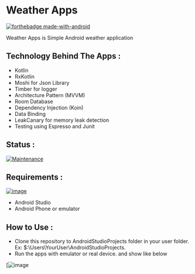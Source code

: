 # Weather Apps
[![forthebadge made-with-android](https://forthebadge.com/images/badges/built-for-android.svg)](https://www.android.com/)

Weather Apps is Simple Android weather application

## Technology Behind The Apps :

- Kotlin
- RxKotlin
- Moshi for Json Library
- Timber for logger
- Architecture Pattern (MVVM)
- Room Database
- Dependency Injection (Koin)
- Data Binding
- LeakCanary for memory leak detection
- Testing using Espresso and Junit

## Status :

[![Maintenance](https://img.shields.io/badge/Maintained%3F-No-red.svg)](https://github.com/reinaldoriant/GubakeGame)

## Requirements :

[![image](https://img.shields.io/badge/Android-3DDC84?style=for-the-badge&logo=android&logoColor=white)](https://www.android.com/)

- Android Studio
- Android Phone or emulator

## How to Use :

- Clone this repository to AndroidStudioProjects folder in your user folder. Ex: $:\Users\YourUser\AndroidStudioProjects\.
- Run the apps with emulator or real device. and show like below

[![image](https://media.giphy.com/media/HUhxMlOzuspsBe5Nn0/giphy.gif)


